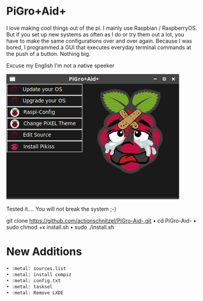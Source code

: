 # PiGro+Aid+

I love making cool things out of the pi. I mainly use Raspbian / RaspberryOS. But if you set up new systems as often as I do or try them out a lot, you have to make the same configurations over and over again. Because I was bored, I programmed a GUI that executes everyday terminal commands at the push of a button. Nothing big.

Excuse my English
I'm not a native speeker



![GUI](https://github.com/actionschnitzel/PiGro-Aid-/blob/main/GUI.png?raw=true)





Tested it.... You will not break the system ;-)

git clone https://github.com/actionschnitzel/PiGro-Aid-.git
    • cd PiGro-Aid-
    • sudo chmod +x install.sh
    • sudo ./install.sh



# New Additions

    • :metal: sources.list
    • :metal: install compiz
    • :metal: config.txt
    • :metal: tasksel
    • :metal: Remove LXDE


